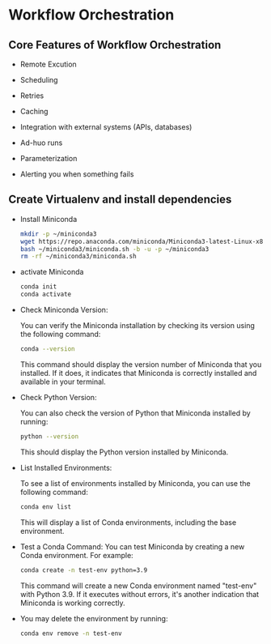# Workflow Orchestration

## Core Features of Workflow Orchestration

- Remote Excution

- Scheduling

- Retries

- Caching

- Integration with external systems (APIs, databases)

- Ad-huo runs

- Parameterization

- Alerting you when something fails

## Create Virtualenv and install dependencies

- Install Miniconda

    ```bash
    mkdir -p ~/miniconda3
    wget https://repo.anaconda.com/miniconda/Miniconda3-latest-Linux-x86_64.sh -O ~/miniconda3/miniconda.sh
    bash ~/miniconda3/miniconda.sh -b -u -p ~/miniconda3
    rm -rf ~/miniconda3/miniconda.sh
    ```

- activate Miniconda

  ```bash
  conda init
  conda activate
  ```

- Check Miniconda Version:

    You can verify the Miniconda installation by checking its version using the following command:

    ```bash
    conda --version
    ```

    This command should display the version number of Miniconda that you installed. If it does, it indicates that Miniconda is correctly installed and available in your terminal.

- Check Python Version:

    You can also check the version of Python that Miniconda installed by running:

    ```bash
    python --version
    ```

    This should display the Python version installed by Miniconda.

- List Installed Environments:

    To see a list of environments installed by Miniconda, you can use the following command:

    ```bash
    conda env list
    ```

    This will display a list of Conda environments, including the base environment.

- Test a Conda Command:
    You can test Miniconda by creating a new Conda environment. For example:

    ```bash
    conda create -n test-env python=3.9
    ```

    This command will create a new Conda environment named "test-env" with Python 3.9. If it executes without errors, it's another indication that Miniconda is working correctly.

- You may delete the environment by running:

    ```bash
    conda env remove -n test-env
    ```

